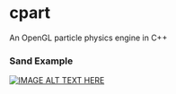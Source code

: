 # cpart
An OpenGL particle physics engine in C++

### Sand Example

[![IMAGE ALT TEXT HERE](https://img.youtube.com/vi/X4Isk08SqPQ/0.jpg)](https://www.youtube.com/watch?v=X4Isk08SqPQ)

